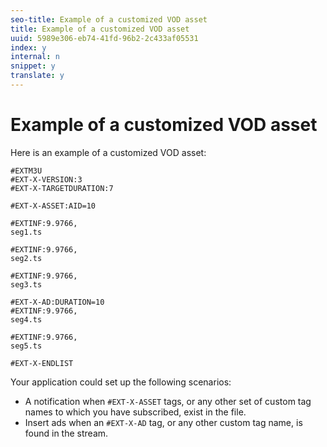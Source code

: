 ```yaml
---
seo-title: Example of a customized VOD asset
title: Example of a customized VOD asset
uuid: 5989e306-eb74-41fd-96b2-2c433af05531
index: y
internal: n
snippet: y
translate: y
---
```


# Example of a customized VOD asset

Here is an example of a customized VOD asset: 

```
#EXTM3U
#EXT-X-VERSION:3
#EXT-X-TARGETDURATION:7
 
#EXT-X-ASSET:AID=10
 
#EXTINF:9.9766,
seg1.ts
 
#EXTINF:9.9766,
seg2.ts
 
#EXTINF:9.9766,
seg3.ts
 
#EXT-X-AD:DURATION=10
#EXTINF:9.9766,
seg4.ts
 
#EXTINF:9.9766,
seg5.ts
 
#EXT-X-ENDLIST
```
Your application could set up the following scenarios: 

* A notification when `#EXT-X-ASSET` tags, or any other set of custom tag names to which you have subscribed, exist in the file.
* Insert ads when an `#EXT-X-AD` tag, or any other custom tag name, is found in the stream.


